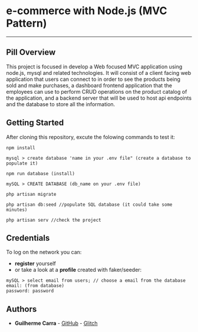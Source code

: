 # e-commerce with Node.js (MVC Pattern)
---
## Pill Overview
This project is focused in develop a Web focused MVC application using node.js, mysql and related technologies. It will consist of a client facing web application that users can connect to in order to see the products being sold and make purchases, a dashboard frontend application that the employees can use to perform CRUD operations on the product catalog of the application, and a backend server that will be used to host api endpoints and the database to store all the information.

## Getting Started
After cloning this repository, excute the folowing commands to test it:
````
npm install
````
````
mysql > create database 'name in your .env file" (create a database to populate it)
````
````
npm run database (install)
````
````
mySQL > CREATE DATABASE (db_name on your .env file)
````
````
php artisan migrate
````
````
php artisan db:seed //populate SQL database (it could take some minutes)
````
````
php artisan serv //check the project
````
## Credentials
To log on the network you can:
* **register** yourself
* or take a look at a **profile** created with faker/seeder:
````
mySQL > select email from users; // choose a email from the database
email: (from database)
password: password
````
## Authors

* **Guilherme Carra** - [GitHub](https://github.com/GuilhermeCarra/) - [Glitch](https://glitch.com/@GuilhermeCarra/)